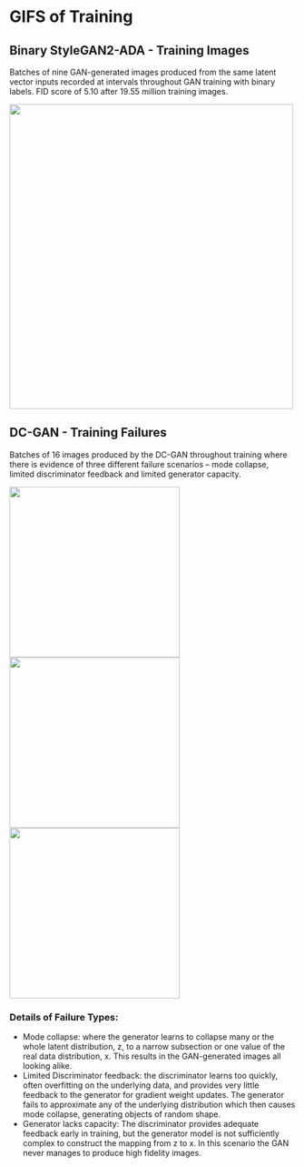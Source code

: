 # GIFS of Training


## Binary StyleGAN2-ADA - Training Images

Batches of nine GAN-generated images produced from the same latent vector inputs recorded at intervals throughout GAN training with binary labels. FID score of 5.10 after 19.55 million training images.

<img src="gifs/biGAN.gif" width="500" height="536" class="center"/>


## DC-GAN - Training Failures

Batches of 16 images produced by the DC-GAN throughout training where there is evidence of three different failure scenarios – mode collapse, limited discriminator feedback and limited generator capacity. 

<p float="left">
  <img src="gifs/mode_collapse.gif" width="300" height="300" />
  <img src="gifs/lim_d.gif" width="300" height="300" />
  <img src="gifs/gen_c.gif" width="300" height="300" />
</p>

### Details of Failure Types:
- Mode collapse: where the generator learns to collapse many or the whole latent distribution, z, to a narrow subsection or one value of the real data distribution, x. This results in the GAN-generated images all looking alike.
- Limited Discriminator feedback: the discriminator learns too quickly, often overfitting on the underlying data, and provides very little feedback to the generator for gradient weight updates. The generator fails to approximate any of the underlying distribution which then causes mode collapse, generating objects of random shape.
- Generator lacks capacity: The discriminator provides adequate feedback early in training, but the generator model is not sufficiently complex to construct the mapping from z to x. In this scenario the GAN never manages to produce high fidelity images. 
